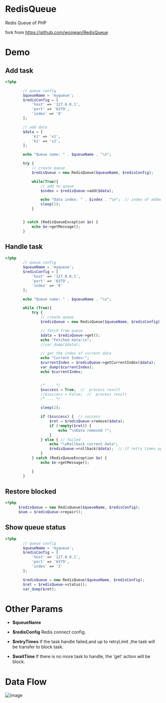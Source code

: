 # RedisQueue
Redis Queue of PHP

fork from https://github.com/woojean/RedisQueue


# Demo
## Add task
```php
<?php

        // queue config
        $queueName = 'myqueue';
        $redisConfig = [
            'host' => '127.0.0.1',
            'port' => '6379',
            'index' => '0'
        ];

        // add data
        $data = [
            'k1' => 'v1',
            'k2' => 'v2',
        ];

        echo "Queue name: " . $queueName . "\n";

        try {
            // create queue
            $redisQueue = new RedisQueue($queueName, $redisConfig);

            while(True){
                // add to queue
                $index = $redisQueue->add($data);

                echo "Data index: " . $index . "\n";  // index of added data
                sleep(1);
            }


        } catch (RedisQueueException $e) {
            echo $e->getMessage();
        }
```


## Handle task
```php
<?php
        // queue config
        $queueName = 'myqueue';
        $redisConfig = [
            'host' => '127.0.0.1',
            'port' => '6379',
            'index' => '0'
        ];

        echo "Queue name: " . $queueName . "\n";

        while (True){
            try {
                // create queue
                $redisQueue = new RedisQueue($queueName, $redisConfig);

                // fetch from queue
                $data = $redisQueue->get();
                echo "Fetched data:\n";
                //var_dump($data);

                // get the index of current data
                echo "Current Index:";
                $currentIndex = $redisQueue->getCurrentIndex($data);
                var_dump($currentIndex);
                echo $currentIndex;


                /* ... */
                $success = True;  //  process result
                //$success = False;  //  process result
                /* ... */

                sleep(2);

                if ($success) {  // success
                    $ret = $redisQueue->remove($data);
                    if (!empty($ret)) {
                        echo "\nData removed !";
                    }
                } else { // failed
                    echo "\nRollback current data";
                    $redisQueue->rollback($data);  // if retry times up to max, the index will be transfer to blocked list
                }
            } catch (RedisQueueException $e) {
                echo $e->getMessage();

            }
        }
```

## Restore blocked
```php
<?php
      $redisQueue = new RedisQueue($queueName, $redisConfig);
      $num = $redisQueue->repair();
```


## Show queue status
```php
<?php
        // queue config
        $queueName = 'myqueue';
        $redisConfig = [
            'host' => '127.0.0.1',
            'port' => '6379',
            'index' => '2'
        ];

        $redisQueue = new RedisQueue($queueName, $redisConfig);
        $ret = $redisQueue->status();
        var_dump($ret);
```


# Other Params
* **$queueName** 

* **$redisConfig** 
  Redis connect config.

* **$retryTimes**
  If the task handle failed,and up to retryLimit ,the task will be transfer to block task.

* **$waitTime**
  If there is no more task to handle, the 'get' action will be block.


# Data Flow
![image](https://github.com/woojean/RedisQueue/blob/master/imgs/redis-queue.png)



